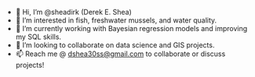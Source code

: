 - 👋 Hi, I’m @sheadirk (Derek E. Shea)
- 👀 I’m interested in fish, freshwater mussels, and water quality. 
- 🌱 I’m currently working with Bayesian regression models and improving my SQL skills.
- 💞️ I’m looking to collaborate on data science and GIS projects.
- 📫 Reach me @ dshea30ss@gmail.com to collaborate or discuss projects!

<!---
sheadirk/sheadirk is a ✨ special ✨ repository because its `README.md` (this file) appears on your GitHub profile.
You can click the Preview link to take a look at your changes.
--->
